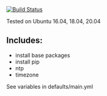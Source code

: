 [![Build Status](https://travis-ci.org/viasite-ansible/ansible-role-common.svg?branch=master)](https://travis-ci.org/viasite-ansible/ansible-role-common)

Tested on Ubuntu 16.04, 18.04, 20.04

## Includes:
- install base packages
- install pip
- ntp
- timezone

See variables in defaults/main.yml